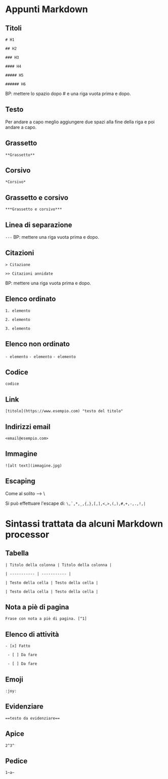 # Appunti Markdown

## Titoli
``# H1``

``## H2``

``### H3``

``#### H4``

``##### H5``

``###### H6``

BP: mettere lo spazio dopo # e una riga vuota prima e dopo.

## Testo
Per andare a capo meglio aggiungere due spazi alla fine della riga e poi andare a capo.

## Grassetto
``**Grassetto**``

## Corsivo
``*Corsivo*``

## Grassetto e corsivo
``***Grassetto e corsivo***``

## Linea di separazione
``---``
BP: mettere una riga vuota prima e dopo.

## Citazioni
``> Citazione``

``>> Citazioni annidate``

BP: mettere una riga vuota prima e dopo.

## Elenco ordinato
``1. elemento``

``2. elemento``

``3. elemento``

## Elenco non ordinato
``- elemento``
``- elemento``
``- elemento``

## Codice
`codice`

## Link
`` [titolo](https://www.esempio.com) "testo del titolo" ``

## Indirizzi email
`` <email@esempio.com> ``

## Immagine
`` ![alt text](immagine.jpg) ``

## Escaping
Come al solito --> \

Si può effettuare l'escape di:
`` \,`,*,_,{,},[,],<,>,(,),#,+,-,.,!,| ``

# Sintassi trattata da alcuni Markdown processor

## Tabella
`` | Titolo della colonna | Titolo della colonna | ``

`` | ----------- | ----------- | ``

`` | Testo della cella | Testo della cella | ``

`` | Testo della cella | Testo della cella | ``


## Nota a piè di pagina 	
`` Frase con nota a piè di pagina. [^1] ``

## Elenco di attività
`` - [x] Fatto ``

`` - [ ] Da fare``

`` - [ ] Da fare``

## Emoji
``:joy: ``

## Evidenziare 	
``==testo da evidenziare==``

## Apice 	
``2^3^``

## Pedice 	
``1~a~``
